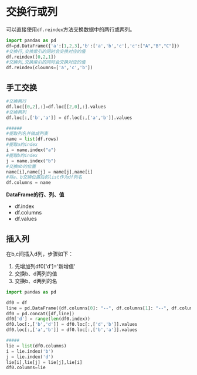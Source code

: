 # 交换行或列
可以直接使用`df.reindex`方法交换数据中的两行或两列。
```python
import pandas as pd
df=pd.DataFrame({'a':[1,2,3],'b':['a','b','c'],'c':["A","B","C"]})
#交换行,交换索引的同时会交换对应的值
df.reindex([0,2,1])
#交换列,交换索引的同时会交换对应的值
df.reindex(cloumns=['a','c','b'])
```

## 手工交换
```python
#交换两行
df.loc[[0,2],:]=df.loc[[2,0],:].values
#交换两列
df.loc[:,['b','a']] = df.loc[:,['a','b']].values

######
#提取列名并做成列表
name = list(df.rows)
#提取a的index
i = name.index("a")
#提取b的index
j = name.index("b")
#交换ab的位置
name[i],name[j] = name[j],name[i]
#将a、b交换位置后的list作为df列名
df.columns = name
```
**DataFrame的行、列、值**
+ df.index
+ df.columns
+ df.values

## 插入列
在b,c间插入d列，步骤如下：
1. 先增加列df0['d']='新增值'
2. 交换b、d两列的值
3. 交换b、d两列的名

```python
import pandas as pd

df0 = df
line = pd.DataFrame({df.columns[0]: "--", df.columns[1]: "--", df.columns[2]: "--"}, index=[0])
df0 = pd.concat([df,line])
df0['d'] = range(len(df0.index))
df0.loc[:,['b','d']] = df0.loc[:,['d','b']].values
df0.loc[:,['a','b']] = df0.loc[:,['b','a']].values

#####
lie = list(df0.columns)
i = lie.index('b')
j = lie.index('d')
lie[i],lie[j] = lie[j],lie[i]
df0.columns=lie
```
